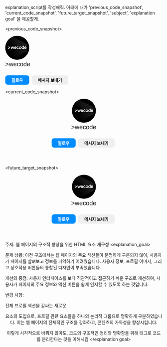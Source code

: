 explanation_script를 작성해줘. 아래에 내가 'previous_code_snapshot', 'current_code_snapshot',
'future_target_snapshot', 'subject', 'explanation goal' 을 제공할게.

<previous_code_snapshot>
<!DOCTYPE html>
<html lang="en">

<head>
  <title> My First Instagram </title>
  <style>
    .profile-image {
      width: 77px;
      height: 77px;
      border-radius: 50%;
      display: inline-block;
    }

    .user-info {
      display: inline-block;
      padding-left: 28px;
    }

    .user-name {
      font-family: Arial;
      font-size: 20px;
    }

    .instagram-button {
      height: 30px;
      border-radius: 8px;
      border: none;
      font-weight: bold;
      margin-top: 24px;
      margin-right: 4px;
      padding: 4px 20px;
    }

    .follow-button {
      color: white;
      background-color: rgb(0, 140, 255);
    }
  </style>
</head>

<body>
  <img class="profile-image" src="./instagram-profile.jpg" alt="profile-picture" />
  <section class="user-info">
    <div class="user-name">
      >wecode
    </div>
    <button class="instagram-button follow-button"> 팔로우 </button>
    <button class="instagram-button"> 메시지 보내기</button>
  </section>
</body>

</html>
</previous_code_snapshot>

<current_code_snapshot>
<!DOCTYPE html>
<html lang="en">

<head>
  <title> My First Instagram </title>
  <style>
    .profile-image {
      width: 77px;
      height: 77px;
      border-radius: 50%;
      display: inline-block;
    }

    .user-info {
      display: inline-block;
      padding-left: 28px;
    }

    .user-name {
      font-family: Arial;
      font-size: 20px;
    }

    .instagram-button {
      height: 30px;
      border-radius: 8px;
      border: none;
      font-weight: bold;
      margin-top: 24px;
      margin-right: 4px;
      padding: 4px 20px;
    }

    .follow-button {
      color: white;
      background-color: rgb(0, 140, 255);
    }
  </style>
</head>

<body>
  <header class="profile-wrapper">
    <img class="profile-image" src="./instagram-profile.jpg" alt="profile-picture" />
    <section class="user-info">
      <div class="user-name">
        >wecode
      </div>
      <button class="instagram-button follow-button"> 팔로우 </button>
      <button class="instagram-button"> 메시지 보내기</button>
    </section>
  </header>
</body>

</html>
</current_code_snapshot>

<future_target_snapshot>
<!DOCTYPE html>
<html lang="en">

<head>
  <title> My First Instagram </title>
  <style>
    .profile-image {
      width: 77px;
      height: 77px;
      border-radius: 50%;
      display: inline-block;
    }

    .user-info {
      display: inline-block;
      padding-left: 28px;
    }

    .user-name {
      font-family: Arial;
      font-size: 20px;
    }

    .instagram-button {
      height: 30px;
      border-radius: 8px;
      border: none;
      font-weight: bold;
      margin-top: 24px;
      margin-right: 4px;
      padding: 4px 20px;
    }

    .follow-button {
      color: white;
      background-color: rgb(0, 140, 255);
    }
  </style>
</head>

<body>
  <header class="profile-wrapper">
    <img class="profile-image" src="./instagram-profile.jpg" alt="profile-picture" />
    <section class="user-info">
      <div class="user-name">
        >wecode
      </div>
      <button class="instagram-button follow-button"> 팔로우 </button>
      <button class="instagram-button"> 메시지 보내기</button>
    </section>
  </header>
</body>

</html>
</future_target_snapshot>

<subject> 주제: 웹 페이지의 구조적 향상을 위한 HTML 요소 재구성 </subject>
<explanation_goal>

문제 상황: 이전 구조에서는 웹 페이지의 주요 섹션들이 분명하게 구분되지 않아, 사용자가 페이지를 살펴보고 정보를 파악하기 어려웠습니다. 사용자 정보, 프로필 이미지, 그리고 상호작용 버튼들의 통합된 디자인이 부족했습니다.

개선의 중점: 사용자 인터페이스를 보다 직관적이고 접근하기 쉬운 구조로 개선하여, 사용자가 페이지의 주요 정보와 액션 버튼을 쉽게 인지할 수 있도록 하는 것입니다.

변경 사항:

전체 프로필 섹션을 감싸는 새로운 <header class="profile-wrapper"> 요소의 도입으로, 프로필 관련 요소들을 하나의 논리적 그룹으로 명확하게 구분하였습니다. 이는 웹 페이지의 전체적인 구조를 강화하고, 콘텐츠의 가독성을 향상시킵니다.

이렇게 시각적으로 바뀌지 않아도, 코드의 구조적인 정리와 명확함을 위해 태그로 코드를 분리한다는 것을 이해시킴
</explanation goal>

<script tone>

유치원 선생님처럼 친절하고 따뜻한 말투, 초보자에게 수업을 하기 위해 기초적인 내용까지 꼼꼼히 설명하고 넘어가는 선생님같은 말투. 하나라도 더 알려주고 싶어하는 멘토의 마음가짐을 가지고 있어요. "~합니다"체가 아니라 "~해요"체를 전체 문단의 70%이상 으로 구성하는 것이 좋아요.

</script tone>